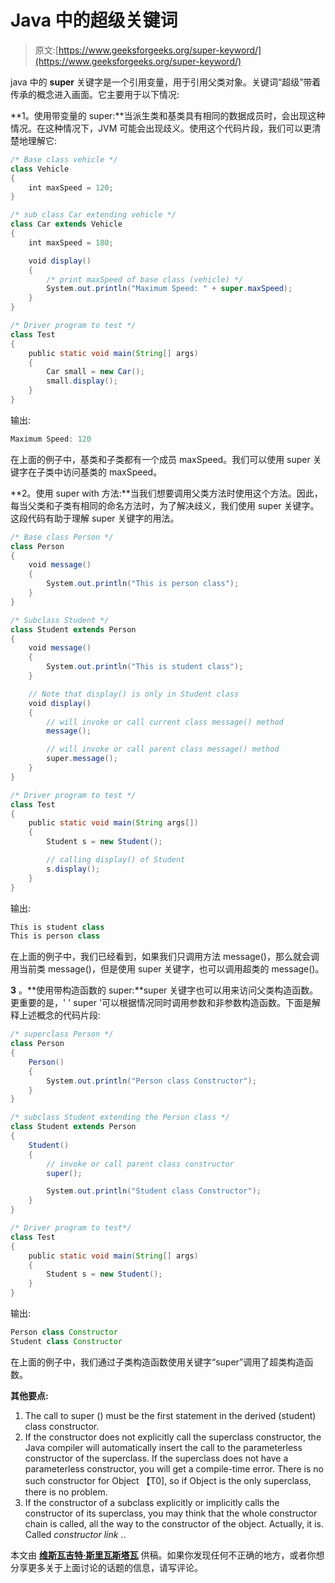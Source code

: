 # Java 中的超级关键词

> 原文:[https://www.geeksforgeeks.org/super-keyword/](https://www.geeksforgeeks.org/super-keyword/)

java 中的 **super** 关键字是一个引用变量，用于引用父类对象。关键词“超级”带着传承的概念进入画面。它主要用于以下情况:

**1。使用带变量的 super:**当派生类和基类具有相同的数据成员时，会出现这种情况。在这种情况下，JVM 可能会出现歧义。使用这个代码片段，我们可以更清楚地理解它:

```java
/* Base class vehicle */
class Vehicle
{
    int maxSpeed = 120;
}

/* sub class Car extending vehicle */
class Car extends Vehicle
{
    int maxSpeed = 180;

    void display()
    {
        /* print maxSpeed of base class (vehicle) */
        System.out.println("Maximum Speed: " + super.maxSpeed);
    }
}

/* Driver program to test */
class Test
{
    public static void main(String[] args)
    {
        Car small = new Car();
        small.display();
    }
}
```

输出:

```java
Maximum Speed: 120
```

在上面的例子中，基类和子类都有一个成员 maxSpeed。我们可以使用 super 关键字在子类中访问基类的 maxSpeed。

**2。使用 super with 方法:**当我们想要调用父类方法时使用这个方法。因此，每当父类和子类有相同的命名方法时，为了解决歧义，我们使用 super 关键字。这段代码有助于理解 super 关键字的用法。

```java
/* Base class Person */
class Person
{
    void message()
    {
        System.out.println("This is person class");
    }
}

/* Subclass Student */
class Student extends Person
{
    void message()
    {
        System.out.println("This is student class");
    }

    // Note that display() is only in Student class
    void display()
    {
        // will invoke or call current class message() method
        message();

        // will invoke or call parent class message() method
        super.message();
    }
}

/* Driver program to test */
class Test
{
    public static void main(String args[])
    {
        Student s = new Student();

        // calling display() of Student
        s.display();
    }
}
```

输出:

```java
This is student class
This is person class
```

在上面的例子中，我们已经看到，如果我们只调用方法 message()，那么就会调用当前类 message()，但是使用 super 关键字，也可以调用超类的 message()。

**3** 。**使用带构造函数的 super:**super 关键字也可以用来访问父类构造函数。更重要的是，' ' super '可以根据情况同时调用参数和非参数构造函数。下面是解释上述概念的代码片段:

```java
/* superclass Person */
class Person
{
    Person()
    {
        System.out.println("Person class Constructor");
    }
}

/* subclass Student extending the Person class */
class Student extends Person
{
    Student()
    {
        // invoke or call parent class constructor
        super();

        System.out.println("Student class Constructor");
    }
}

/* Driver program to test*/
class Test
{
    public static void main(String[] args)
    {
        Student s = new Student();
    }
}
```

输出:

```java
Person class Constructor
Student class Constructor
```

在上面的例子中，我们通过子类构造函数使用关键字“super”调用了超类构造函数。

**其他要点:**

1.  The call to super () must be the first statement in the derived (student) class constructor.
2.  If the constructor does not explicitly call the superclass constructor, the Java compiler will automatically insert the call to the parameterless constructor of the superclass. If the superclass does not have a parameterless constructor, you will get a compile-time error. There is no such constructor for Object 【T0], so if Object is the only superclass, there is no problem.
3.  If the constructor of a subclass explicitly or implicitly calls the constructor of its superclass, you may think that the whole constructor chain is called, all the way to the constructor of the object. Actually, it is. Called *constructor link* ..

本文由 **[维斯瓦吉特·斯里瓦斯塔瓦](https://in.linkedin.com/pub/vishwajeet-srivastava/85/80a/9ba)** 供稿。如果你发现任何不正确的地方，或者你想分享更多关于上面讨论的话题的信息，请写评论。